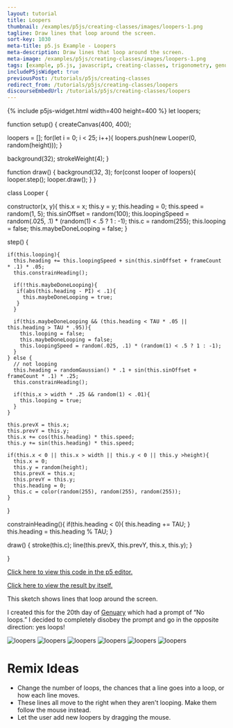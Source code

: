 ```yaml
---
layout: tutorial
title: Loopers
thumbnail: /examples/p5js/creating-classes/images/loopers-1.png
tagline: Draw lines that loop around the screen.
sort-key: 1030
meta-title: p5.js Example - Loopers
meta-description: Draw lines that loop around the screen.
meta-image: /examples/p5js/creating-classes/images/loopers-1.png
tags: [example, p5.js, javascript, creating-classes, trigonometry, genuary]
includeP5jsWidget: true
previousPost: /tutorials/p5js/creating-classes
redirect_from: /tutorials/p5js/creating-classes/loopers
discourseEmbedUrl: /tutorials/p5js/creating-classes/loopers
---
```


{% include p5js-widget.html width=400 height=400 %}
let loopers;

function setup() {
  createCanvas(400, 400);

  loopers = [];
  for(let i = 0; i < 25; i++){
    loopers.push(new Looper(0, random(height)));
  }

  background(32);
  strokeWeight(4);
}

function draw() {
  background(32, 3);
  for(const looper of loopers){
    looper.step();
    looper.draw();
  }
}

class Looper {

  constructor(x, y){
    this.x = x;
    this.y = y;
    this.heading = 0;
    this.speed = random(1, 5);
    this.sinOffset = random(100);
    this.loopingSpeed = random(.025, .1) * (random(1) < .5 ? 1 : -1);
    this.c = random(255);
    this.looping = false;
    this.maybeDoneLooping = false;
  }

  step() {

    if(this.looping){
      this.heading += this.loopingSpeed + sin(this.sinOffset + frameCount * .1) * .05;
      this.constrainHeading();

      if(!this.maybeDoneLooping){
       if(abs(this.heading - PI) < .1){
         this.maybeDoneLooping = true;
       }
      }

      if(this.maybeDoneLooping && (this.heading < TAU * .05 || this.heading > TAU * .95)){
        this.looping = false;
        this.maybeDoneLooping = false;
        this.loopingSpeed = random(.025, .1) * (random(1) < .5 ? 1 : -1);
      }
    } else {
      // not looping
      this.heading = randomGaussian() * .1 + sin(this.sinOffset + frameCount * .1) * .25;
      this.constrainHeading();

      if(this.x > width * .25 && random(1) < .01){
        this.looping = true;
      }
    }

    this.prevX = this.x;
    this.prevY = this.y;
    this.x += cos(this.heading) * this.speed;
    this.y += sin(this.heading) * this.speed;

    if(this.x < 0 || this.x > width || this.y < 0 || this.y >height){
      this.x = 0;
      this.y = random(height);
      this.prevX = this.x;
      this.prevY = this.y;
      this.heading = 0;
      this.c = color(random(255), random(255), random(255));
    }

  }

  constrainHeading(){
      if(this.heading < 0){
        this.heading += TAU;
      }
      this.heading = this.heading % TAU;
  }

  draw() {
    stroke(this.c);
    line(this.prevX, this.prevY, this.x, this.y);
  }

}
</script>

[Click here to view this code in the p5 editor.](https://editor.p5js.org/KevinWorkman/sketches/zAr0RDMKs)

[Click here to view the result by itself.](https://editor.p5js.org/KevinWorkman/present/zAr0RDMKs)

This sketch shows lines that loop around the screen.

I created this for the 20th day of [Genuary](https://genuary2021.github.io/) which had a prompt of “No loops.” I decided to completely disobey the prompt and go in the opposite direction: yes loops!

![loopers](/examples/p5js/creating-classes/images/loopers-2.png)
![loopers](/examples/p5js/creating-classes/images/loopers-3.png)
![loopers](/examples/p5js/creating-classes/images/loopers-4.png)
![loopers](/examples/p5js/creating-classes/images/loopers-5.png)
![loopers](/examples/p5js/creating-classes/images/loopers-6.png)
![loopers](/examples/p5js/creating-classes/images/loopers-7.png)

# Remix Ideas

- Change the number of loops, the chances that a line goes into a loop, or how each line moves.
- These lines all move to the right when they aren't looping. Make them follow the mouse instead.
- Let the user add new loopers by dragging the mouse.
